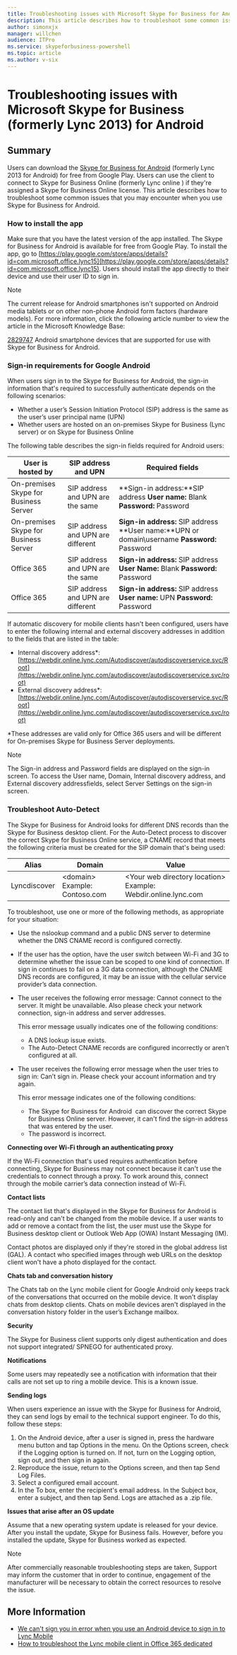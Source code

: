```yaml
---
title: Troubleshooting issues with Microsoft Skype for Business for Android
description: This article describes how to troubleshoot some common issues that you may encounter when you use the Skype for Business (formerly Lync 2013) for Android.
author: simonxjx
manager: willchen
audience: ITPro
ms.service: skypeforbusiness-powershell
ms.topic: article
ms.author: v-six
---
```


# Troubleshooting issues with Microsoft Skype for Business (formerly Lync 2013) for Android

## Summary

Users can download the [Skype for Business for Android](https://play.google.com/store/apps/details?id=com.microsoft.office.lync15&hl=en) (formerly Lync 2013 for Android) for free from Google Play. Users can use the client to connect to Skype for Business Online (formerly Lync online ) if they're assigned a Skype for Business Online license. This article describes how to troubleshoot some common issues that you may encounter when you use Skype for Business for Android.

### How to install the app

Make sure that you have the latest version of the app installed. The Skype for Business for Android is available for free from Google Play. To install the app, go to [https://play.google.com/store/apps/details?id=com.microsoft.office.lync15](https://play.google.com/store/apps/details?id=com.microsoft.office.lync15). Users should install the app directly to their device and use their user ID to sign in. 

> [!NOTE]
> The current release for Android smartphones isn't supported on Android media tablets or on other non-phone Android form factors (hardware models). For more information, click the following article number to view the article in the Microsoft Knowledge Base:

[2829747](https://support.microsoft.com/help/en-us) Android smartphone devices that are supported for use with Skype for Business for Android.

### Sign-in requirements for Google Android

When users sign in to the Skype for Business for Android, the sign-in information that's required to successfully authenticate depends on the following scenarios:

- Whether a user’s Session Initiation Protocol (SIP) address is the same as the user’s user principal name (UPN)   
- Whether users are hosted on an on-premises Skype for Business (Lync server) or on Skype for Business Online   

The following table describes the sign-in fields required for Android users: 

|User is hosted by|SIP address and UPN|Required fields|
|-|-|-|
|On-premises Skype for Business Server|SIP address and UPN are the same|**Sign-in address:**SIP address **User name:** Blank **Password:** Password|
|On-premises Skype for Business Server|SIP address and UPN are different|**Sign-in address:** SIP address **User name:**UPN or domain\username **Password:** Password|
|Office 365|SIP address and UPN are the same|**Sign-in address:** SIP address **User Name:** Blank **Password:** Password|
|Office 365|SIP address and UPN are different|**Sign-in address:** SIP address **User name:** UPN **Password:** Password|

If automatic discovery for mobile clients hasn't been configured, users have to enter the following internal and external discovery addresses in addition to the fields that are listed in the table:

- Internal discovery address*:
[https://webdir.online.lync.com/Autodiscover/autodiscoverservice.svc/Root](https://webdir.online.lync.com/autodiscover/autodiscoverservice.svc/root)
- External discovery address*:
[https://webdir.online.lync.com/Autodiscover/autodiscoverservice.svc/Root](https://webdir.online.lync.com/autodiscover/autodiscoverservice.svc/root)   

*These addresses are valid only for Office 365 users and will be different for On-premises Skype for Business Server deployments.

> [!NOTE]
> The Sign-in address and Password fields are displayed on the sign-in screen. To access the User name, Domain, Internal discovery address, and External discovery addressfields, select Server Settings on the sign-in screen.

### Troubleshoot Auto-Detect

The Skype for Business for Android looks for different DNS records than the Skype for Business desktop client. For the Auto-Detect process to discover the correct Skype for Business Online service, a CNAME record that meets the following criteria must be created for the SIP domain that's being used:

|Alias|Domain|Value|
|-|-|-|
|Lyncdiscover|\<domain> Example: Contoso.com| \<Your web directory location> Example: Webdir.online.lync.com|

To troubleshoot, use one or more of the following methods, as appropriate for your situation:

- Use the nslookup command and a public DNS server to determine whether the DNS CNAME record is configured correctly.   
- If the user has the option, have the user switch between Wi-Fi and 3G to determine whether the issue can be scoped to one kind of connection. If sign in continues to fail on a 3G data connection, although the CNAME DNS records are configured, it may be an issue with the cellular service provider’s data connection.   
- The user receives the following error message:
Cannot connect to the server. It might be unavailable. Also please check your network connection, sign-in address and server addresses.

   This error message usually indicates one of the following conditions:

    - A DNS lookup issue exists.   
    - The Auto-Detect CNAME records are configured incorrectly or aren't configured at all.   

- The user receives the following error message when the user tries to sign in:
Can’t sign in. Please check your account information and try again.

   This error message indicates one of the following conditions:

   - The Skype for Business for Android  can discover the correct Skype for Business Online server. However, it can't find the sign-in address that was entered by the user.   
   - The password is incorrect.   
   
**Connecting over Wi-Fi through an authenticating proxy**

If the Wi-Fi connection that's used requires authentication before connecting, Skype for Business may not connect because it can't use the credentials to connect through a proxy. To work around this, connect through the mobile carrier’s data connection instead of Wi-Fi.

**Contact lists**

The contact list that's displayed in the Skype for Business for Android is read-only and can't be changed from the mobile device. If a user wants to add or remove a contact from the list, the user must use the Skype for Business desktop client or Outlook Web App (OWA) Instant Messaging (IM).

Contact photos are displayed only if they're stored in the global address list (GAL). A contact who specified images through web URLs on the desktop client won't have a photo displayed for the contact.

**Chats tab and conversation history**

The Chats tab on the Lync mobile client for Google Android only keeps track of the conversations that occurred on the mobile device. It won't display chats from desktop clients. Chats on mobile devices aren't displayed in the conversation history folder in the user’s Exchange mailbox.

**Security**

The Skype for Business client supports only digest authentication and does not support integrated/ SPNEGO for authenticated proxy.

**Notifications**

Some users may repeatedly see a notification with information that their calls are not set up to ring a mobile device. This is a known issue.

**Sending logs**

When users experience an issue with the Skype for Business for Android, they can send logs by email to the technical support engineer. To do this, follow these steps:

1. On the Android device, after a user is signed in, press the hardware menu button and tap Options in the menu. On the Options screen, check if the Logging option is turned on. If not, turn on the Logging option, sign out, and then sign in again.   
2. Reproduce the issue, return to the Options screen, and then tap Send Log Files.   
3. Select a configured email account.   
4. In the To box, enter the recipient's email address. In the Subject box, enter a subject, and then tap Send. Logs are attached as a .zip file.   

**Issues that arise after an OS update**

Assume that a new operating system update is released for your device. After you install the update, Skype for Business fails. However, before you installed the update, Skype for Business worked as expected. 

> [!NOTE]
> After commercially reasonable troubleshooting steps are taken, Support may inform the customer that in order to continue, engagement of the manufacturer will be necessary to obtain the correct resources to resolve the issue.

## More Information

- [We can't sign you in error when you use an Android device to sign in to Lync Mobile](https://support.microsoft.com/help/2973873)   
- [How to troubleshoot the Lync mobile client in Office 365 dedicated](https://support.microsoft.com/help/2837185)   
